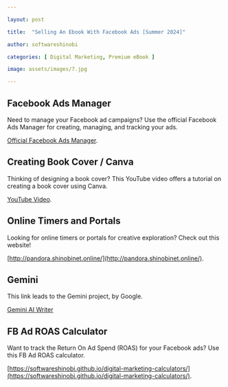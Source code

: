 ```yaml
---

layout: post

title:  "Selling An Ebook With Facebook Ads [Summer 2024]"

author: softwareshinobi

categories: [ Digital Marketing, Premium eBook ]

image: assets/images/7.jpg

---
```


## Facebook Ads Manager

Need to manage your Facebook ad campaigns? Use the official Facebook Ads Manager for creating, managing, and tracking your ads.

[Official Facebook Ads Manager](https://adsmanager.facebook.com/adsmanager/manage/adsets/edit?act=2867496743568500&date=2021-04-18_2022-10-30%2Cmaximum&selected_campaign_ids=120209753237540501&selected_adset_ids=120209753237550501&breakdown_regrouping=1&current_step=0).

## Creating Book Cover / Canva

Thinking of designing a book cover? This YouTube video offers a tutorial on creating a book cover using Canva.

[YouTube Video](https://www.youtube.com/watch?v=7grq8ecq3ws).

## Online Timers and Portals

Looking for online timers or portals for creative exploration? Check out this website!

[http://pandora.shinobinet.online/](http://pandora.shinobinet.online/).

## Gemini

This link leads to the Gemini project, by Google.

[Gemini AI Writer](https://gemini.google.com/app/)

## FB Ad ROAS Calculator

Want to track the Return On Ad Spend (ROAS) for your Facebook ads? Use this FB Ad ROAS calculator.

[https://softwareshinobi.github.io/digital-marketing-calculators/](https://softwareshinobi.github.io/digital-marketing-calculators/).

